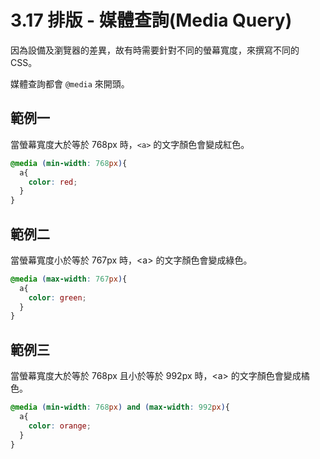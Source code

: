 # 3.17 排版 - 媒體查詢\(Media Query\)

因為設備及瀏覽器的差異，故有時需要針對不同的螢幕寬度，來撰寫不同的 CSS。

媒體查詢都會 `@media` 來開頭。

## 範例一

當螢幕寬度大於等於 768px 時，`<a>` 的文字顏色會變成紅色。

```css
@media (min-width: 768px){
  a{
    color: red;
  }
}
```

## 範例二

當螢幕寬度小於等於 767px 時，&lt;a&gt; 的文字顏色會變成綠色。

```css
@media (max-width: 767px){
  a{
    color: green;
  }
}
```

## 範例三

當螢幕寬度大於等於 768px 且小於等於 992px 時，&lt;a&gt; 的文字顏色會變成橘色。

```css
@media (min-width: 768px) and (max-width: 992px){
  a{
    color: orange;
  }
}
```



